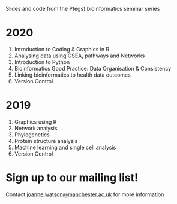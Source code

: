 Slides and code from the P(egs) bioinformatics seminar series

# 2020
1) Introduction to Coding & Graphics in R
2) Analysing data using GSEA, pathways and Networks
3) Introduction to Python
4) Bioinformatics Good Practice: Data Organisation & Consistency
5) Linking bioinformatics to health data outcomes
6) Version Control

# 2019
1) Graphics using R
2) Network analysis
3) Phylogenetics
4) Protein structure analysis
5) Machine learning and single cell analysis
6) Version Control
  
# Sign up to our mailing list!
Contact joanne.watson@manchester.ac.uk for more information
